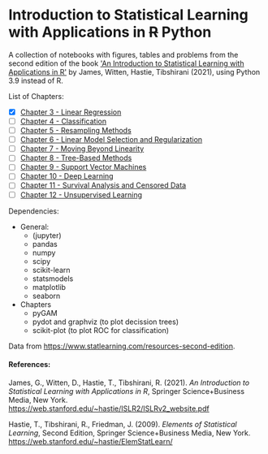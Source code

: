 # Introduction to Statistical Learning with Applications in ~~R~~ Python

A collection of notebooks with figures, tables and problems from the second edition of the book <A target="_blank" href='https://www.statlearning.com/'>'An Introduction to Statistical Learning with Applications in R'</A> by James, Witten, Hastie, Tibshirani (2021), using Python 3.9 instead of R.

List of Chapters:

- [x] <A href='http://nbviewer.jupyter.org/github/pedvide/ISLR_Python/blob/master/03_Linear_regression.ipynb'>Chapter 3 - Linear Regression</A>
- [ ] <A href='http://nbviewer.jupyter.org/github/pedvide/ISLR_Python/blob/master/04_Classification.ipynb'>Chapter 4 - Classification</A>
- [ ] <A href='http://nbviewer.jupyter.org/github/pedvide/ISLR_Python/blob/master/05_Resampling_Methods.ipynb'>Chapter 5 - Resampling Methods</A>
- [ ] <A href='http://nbviewer.jupyter.org/github/pedvide/ISLR_Python/blob/master/06_Linear_Model_Selection_and_Regularization.ipynb'>Chapter 6 - Linear Model Selection and Regularization</A>
- [ ] <A href='http://nbviewer.jupyter.org/github/pedvide/ISLR_Python/blob/master/07_Moving_Beyond_Linearity.ipynb'>Chapter 7 - Moving Beyond Linearity</A>
- [ ] <A href='http://nbviewer.jupyter.org/github/pedvide/ISLR_Python/blob/master/08_Tree_Based_Methods.ipynb'>Chapter 8 - Tree-Based Methods</A>
- [ ] <A href='http://nbviewer.jupyter.org/github/pedvide/ISLR_Python/blob/master/09_Support_Vector_Machines.ipynb'>Chapter 9 - Support Vector Machines</A>
- [ ] <A href='http://nbviewer.jupyter.org/github/pedvide/ISLR_Python/blob/master/10_Deep_Learning.ipynb'>Chapter 10 - Deep Learning</A>
- [ ] <A href='http://nbviewer.jupyter.org/github/pedvide/ISLR_Python/blob/master/11_Survival_Analysis.ipynb'>Chapter 11 - Survival Analysis and Censored Data</A>
- [ ] <A href='http://nbviewer.jupyter.org/github/pedvide/ISLR_Python/blob/master/12_Unsupervised_Learning.ipynb'>Chapter 12 - Unsupervised Learning</A>

Dependencies:

- General:
  - (jupyter)
  - pandas
  - numpy
  - scipy
  - scikit-learn
  - statsmodels
  - matplotlib
  - seaborn
- Chapters
  - pyGAM
  - pydot and graphviz (to plot decission trees)
  - scikit-plot (to plot ROC for classification)


Data from https://www.statlearning.com/resources-second-edition.


#### References: 
James, G., Witten, D., Hastie, T., Tibshirani, R. (2021). <I>An Introduction to Statistical Learning with Applications in  R</I>,  Springer Science+Business Media, New York.
https://web.stanford.edu/~hastie/ISLR2/ISLRv2_website.pdf

Hastie, T., Tibshirani, R., Friedman, J. (2009). <I>Elements of Statistical Learning</I>, Second Edition, Springer Science+Business Media, New York.
https://web.stanford.edu/~hastie/ElemStatLearn/